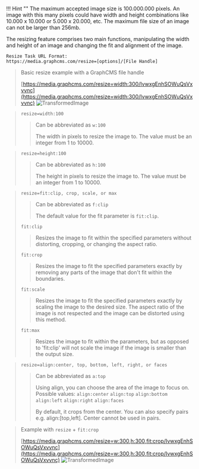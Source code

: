 !!! Hint ""
    The maximum accepted image size is 100.000.000 pixels. An image with this many pixels could have width and height combinations like 10.000 x 10.000 or 5.000 x 20.000, etc. The maximum file size of an image can not be larger than 256mb.

The resizing feature comprises two main functions, manipulating the width and height of an image and changing the fit and alignment of the image.

```
Resize Task URL Format:
https://media.graphcms.com/resize=[options]/[File Handle]
```

> Basic resize example with a GraphCMS file handle
>
>[https://media.graphcms.com/resize=width:300/IvwxgEnhSOWuQsVxvvnc](https://media.graphcms.com/resize=width:300/IvwxgEnhSOWuQsVxvvnc)
![TransformedImage](https://media.graphcms.com/resize=width:300/IvwxgEnhSOWuQsVxvvnc)

<!-- -->
> `resize=width:100`
>
> > Can be abbreviated as `w:100`
> >
> > The width in pixels to resize the image to. The value must be an integer from 1 to 10000.

<!-- -->
> `resize=height:100`
>
> > Can be abbreviated as `h:100`
> >
> > The height in pixels to resize the image to. The value must be an integer from 1 to 10000.

<!-- -->
> `resize=fit:clip, crop, scale, or max`
>
> > Can be abbreviated as `f:clip`
> >
> > The default value for the fit parameter is `fit:clip`.
>
> `fit:clip`
> > Resizes the image to fit within the specified parameters without distorting, cropping, or changing the aspect ratio.
>
> `fit:crop`
> > Resizes the image to fit the specified parameters exactly by removing any parts of the image that don't fit within the boundaries.
>
> `fit:scale`
> > Resizes the image to fit the specified parameters exactly by scaling the image to the desired size. The aspect ratio of the image is not respected and the image can be distorted using this method.
>
> `fit:max`
> > Resizes the image to fit within the parameters, but as opposed to 'fit:clip' will not scale the image if the image is smaller than the output size.

<!-- -->
> `resize=align:center, top, bottom, left, right, or faces`
>
> > Can be abbreviated as `a:top`
> >
> > Using align, you can choose the area of the image to focus on. Possible values:
> > `align:center` `align:top` `align:bottom` `align:left` `align:right` `align:faces`
> >
> > By default, it crops from the center.
You can also specify pairs e.g. align:[top,left]. Center cannot be used in pairs.

<!-- -->
> Example with `resize` + `fit:crop`
>
>[https://media.graphcms.com/resize=w:300,h:300,fit:crop/IvwxgEnhSOWuQsVxvvnc](https://media.graphcms.com/resize=w:300,h:300,fit:crop/IvwxgEnhSOWuQsVxvvnc)
![TransformedImage](https://media.graphcms.com/resize=w:300,h:300,fit:crop/IvwxgEnhSOWuQsVxvvnc)